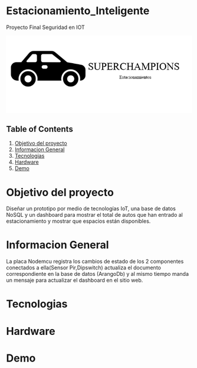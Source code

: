 # Estacionamiento_Inteligente
 Proyecto Final Seguridad en IOT
 
 
 ![Image text](https://github.com/GerardoBaez/Estacionamiento_Inteligente/blob/main/logo.png?raw=true)

## Table of Contents
1. [Objetivo del proyecto](#Objetivo_del_Proyecto)
2. [Informacion General](#Informacion_General)
3. [Tecnologias](#Tecnologias)
4. [Hardware](#Hardware)
5. [Demo](#Demo)

# Objetivo del proyecto

Diseñar un prototipo por medio de tecnologías IoT, una base de datos NoSQL y un
dashboard para mostrar el total de autos que han entrado al estacionamiento y mostrar que
espacios están disponibles.

# Informacion General
La placa Nodemcu registra los cambios de estado de los 2 componentes conectados a ella(Sensor Pir,Dipswitch) actualiza el documento correspondiente
en la base de datos (ArangoDb) y al mismo tiempo manda un mensaje para actualizar el dashboard en el sitio web.

# Tecnologias

# Hardware


# Demo



